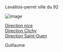 Levallois-perret ville du 92 

![image](https://user-images.githubusercontent.com/115066370/198038954-b537cf9c-0546-4e6f-b523-e6ca6959372a.png)


<a href="https://github.com/gavet92/LABY/blob/main/nice.md">Direction nice</a><br>
<a href="https://github.com/gavet92/LABY/blob/main/Clichy.md">Direction Clichy</a><br>
<a href="https://github.com/gavet92/LABY/blob/main/Saint-Ouen.md">Direction Saint-Ouen</a>

Guillaume
